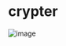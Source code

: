 # crypter
![image](https://user-images.githubusercontent.com/63393603/152027845-312a3730-541e-4497-9c27-75905e58592f.png)
